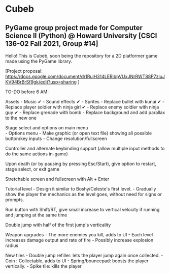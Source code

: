 # Cubeb
## PyGame group project made for Computer Science II (Python) @ Howard University [CSCI 136-02 Fall 2021, Group #14]

Hello! This is Cubeb, soon being the repository for a 2D platformer game made using the PyGame library.

[Project proposal: https://docs.google.com/document/d/1RulH314LERlbpVUxJNrRWT88P7ziuJKV94BrBrSf9gk/edit?usp=sharing ]

TO-DO before 6 AM:

Assets
    - Music ✔
	- Sound effects ✔
	- Sprites
        - Replace bullet with kunai ✔
        - Replace player soldier with ninja girl ✔
		- Replace enemy soldier with ninja guy ✔
        - Replace grenade with bomb
        - Replace background and add parallax to the new one
        

Stage select and options on main menu	
	- Options menu
		- Make graphic (or open text file) showing all possible button/key inputs
		- Change resolution/fullscreen

Controller and alternate keybinding support (allow multiple input methods to do the same actions in-game)

Upon death (or by pausing by pressing Esc/Start), give option to restart, stage select, or exit game

Stretchable screen and fullscreen with Alt + Enter

Tutorial level
	- Design it similar to Boshy/Celeste's first level. 
	- Gradually show the player the mechanics as the level goes, without need for signs or prompts.

Run button with Shift/RT, give small increase to vertical velocity if running and jumping at the same time

Double jump with half of the first jump's verticality

Weapon upgrades
	- The more enemies you kill, adds to UI
	- Each level increases damage output and rate of fire
	- Possibly increase explosion radius

New tiles
	- Double jump refiller: lets the player jump again once collected.
	- Coin : Collectable, adds to UI
	- Spring/bouncepad: boosts the player vertically.
	- Spike tile: kills the player